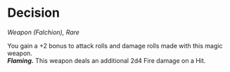 # Decision
*Weapon (Falchion), Rare*

You gain a +2 bonus to attack rolls and damage rolls made with this magic weapon.  
***Flaming.*** This weapon deals an additional 2d4 Fire damage on a Hit.